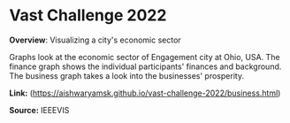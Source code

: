 # Vast Challenge 2022

**Overview**: Visualizing a city's economic sector

Graphs look at the economic sector of Engagement city at Ohio, USA. The finance graph shows the individual participants' finances and background. The business graph takes a look into the businesses' prosperity.

**Link:** (https://aishwaryamsk.github.io/vast-challenge-2022/business.html) 

**Source:** IEEEVIS
